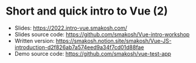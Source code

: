 # Short and quick intro to Vue (2)

- Slides: https://2022.intro-vue.smakosh.com/
- Slides source code: https://github.com/smakosh/Vue-intro-workshop
- Written version: https://smakosh.notion.site/smakosh/Vue-JS-introduction-d2f826ab7a574eed9a34f7cd01d88fae
- Demo source code: https://github.com/smakosh/vue-test-app

